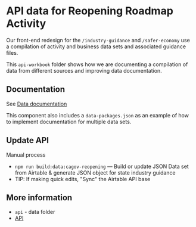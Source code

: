# API data for Reopening Roadmap Activity

Our front-end redesign for the `/industry-guidance` and `/safer-economy` use a compilation of activity and business data sets and associated guidance files.

This `api-workbook` folder shows how we are documenting a compilation of data from different sources and improving data documentation.

## Documentation
See [Data documentation](./DATA_DOCS.md)

This component also includes a `data-packages.json` as an example of how to implement documentation for multiple data sets.

## Update API

Manual process
* `npm run build:data:cagov-reopening` — Build or update JSON Data set from Airtable & generate JSON object for state industry guidance
* TIP: If making quick edits, "Sync" the Airtable API base


## More information
* `api` - data folder
* [API](api/API.md)